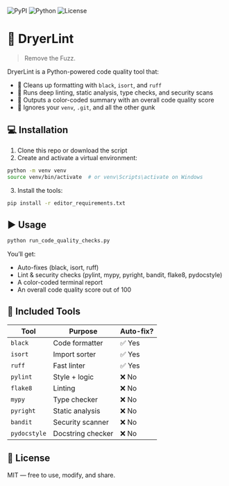 ![PyPI](https://img.shields.io/pypi/v/dryerlint)
![Python](https://img.shields.io/pypi/pyversions/dryerlint)
![License](https://img.shields.io/github/license/SpiritGun1/DryerLint)

# 🧺 DryerLint

> Remove the Fuzz.

DryerLint is a Python-powered code quality tool that:
- 🧼 Cleans up formatting with `black`, `isort`, and `ruff`
- 🧐 Runs deep linting, static analysis, type checks, and security scans
- 🎯 Outputs a color-coded summary with an overall code quality score
- 🚫 Ignores your `venv`, `.git`, and all the other gunk

## 💻 Installation

1. Clone this repo or download the script
2. Create and activate a virtual environment:
```bash
python -m venv venv
source venv/bin/activate  # or venv\Scripts\activate on Windows
```
3. Install the tools:
```bash
pip install -r editor_requirements.txt
```

## ▶️ Usage

```bash
python run_code_quality_checks.py
```

You’ll get:
- Auto-fixes (black, isort, ruff)
- Lint & security checks (pylint, mypy, pyright, bandit, flake8, pydocstyle)
- A color-coded terminal report
- An overall code quality score out of 100

## 📁 Included Tools

| Tool        | Purpose           | Auto-fix? |
|-------------|-------------------|-----------|
| `black`     | Code formatter    | ✅ Yes     |
| `isort`     | Import sorter     | ✅ Yes     |
| `ruff`      | Fast linter       | ✅ Yes     |
| `pylint`    | Style + logic     | ❌ No      |
| `flake8`    | Linting           | ❌ No      |
| `mypy`      | Type checker      | ❌ No      |
| `pyright`   | Static analysis   | ❌ No      |
| `bandit`    | Security scanner  | ❌ No      |
| `pydocstyle`| Docstring checker | ❌ No      |

## 🤝 License

MIT — free to use, modify, and share.
